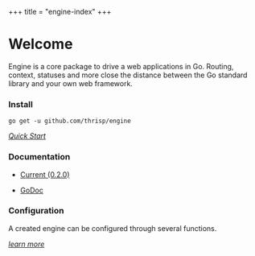 +++
title = "engine-index"
+++
# Welcome

Engine is a core package to drive a web applications in Go. Routing, context, statuses and more close the distance between the Go standard library and your own web framework. 


### Install

    go get -u github.com/thrisp/engine

[*Quick Start*](/engine/quick)


### Documentation

- [Current (0.2.0)](/engine/documentation/0.2.0/)

- [GoDoc](https://godoc.org/github.com/thrisp/engine)


### Configuration

A created engine can be configured through several functions.

[*learn more*](/engine/configuration)
